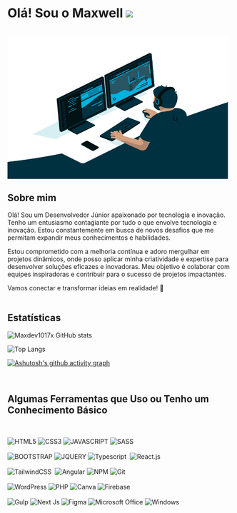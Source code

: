 Olá! Sou o Maxwell ![](https://user-images.githubusercontent.com/18350557/176309783-0785949b-9127-417c-8b55-ab5a4333674e.gif) 
===============================================================================================================================================

<br>
<img align="center"  alt="GIF" src="https://github.com/Maxdev1017x/servidor_estaticos/blob/main/code.gif"![Uploading code.gif…]()
" width="494.3px" height="319.26px" />

## Sobre mim
Olá! Sou um Desenvolvedor Júnior apaixonado por tecnologia e inovação.
Tenho um entusiasmo contagiante por tudo o que envolve tecnologia e inovação. Estou constantemente em busca de novos desafios que me permitam expandir meus conhecimentos e habilidades. 

Estou comprometido com a melhoria contínua e adoro mergulhar em projetos dinâmicos, onde posso aplicar minha criatividade e expertise para desenvolver soluções eficazes e inovadoras. Meu objetivo é colaborar com equipes inspiradoras e contribuir para o sucesso de projetos impactantes.

Vamos conectar e transformar ideias em realidade! 🚀
<br>
<br>
## Estatísticas


![Maxdev1017x GitHub stats](https://github-readme-stats.vercel.app/api?username=Maxdev1017x&show_icons=true&theme=github_dark_dimmed)


![Top Langs](https://github-readme-stats.vercel.app/api/top-langs/?username=Maxdev1017x&theme=github_dark_dimmed&hide_progress=true)


[![Ashutosh's github activity graph](https://github-readme-activity-graph.vercel.app/graph?username=Maxdev1017x&bg_color=24292F&color=4E90E3&line=FFF&point=FFF&area=true&hide_border=true)](https://github.com/Maxdev1017x/github-readme-activity-graph)

<br>

## Algumas Ferramentas que Uso ou Tenho um Conhecimento Básico

<br>


![HTML5](https://img.shields.io/badge/HTML5-E34F26?style=for-the-badge&logo=html5&logoColor=white)
![CSS3](https://img.shields.io/badge/CSS3-1572B6?style=for-the-badge&logo=css3&logoColor=white)
![JAVASCRIPT](https://img.shields.io/badge/JavaScript-F7DF1E?style=for-the-badge&logo=javascript&logoColor=black)
![SASS](https://img.shields.io/badge/Sass-CC6699?style=for-the-badge&logo=sass&logoColor=white)
<br>
<br>
![BOOTSTRAP](https://img.shields.io/badge/Bootstrap-563D7C?style=for-the-badge&logo=bootstrap&logoColor=white)
![JQUERY](https://img.shields.io/badge/jQuery-0769AD?style=for-the-badge&logo=jquery&logoColor=white)
![Typescript](https://img.shields.io/badge/TypeScript-007ACC?style=for-the-badge&logo=typescript&logoColor=white)&nbsp;
![React.js](https://img.shields.io/badge/React-20232A?style=for-the-badge&logo=react&logoColor=61DAFB)
<br>
<br>
![TailwindCSS](	https://img.shields.io/badge/Tailwind_CSS-38B2AC?style=for-the-badge&logo=tailwind-css&logoColor=white)&nbsp;
![Angular](https://img.shields.io/badge/Angular-DD0031?style=for-the-badge&logo=angular)
![NPM](https://img.shields.io/badge/npm-CB3837?style=for-the-badge&logo=npm&logoColor=white)
![Git](https://img.shields.io/badge/GIT-E44C30?style=for-the-badge&logo=git&logoColor=white)&nbsp;
<br>
<br>
![WordPress](https://img.shields.io/badge/Wordpress-21759B?style=for-the-badge&logo=wordpress&logoColor=white)
![PHP](https://img.shields.io/badge/PHP-777BB4?style=for-the-badge&logo=php&logoColor=white)
![Canva](https://img.shields.io/badge/Canva-%2300C4CC.svg?&style=for-the-badge&logo=Canva&logoColor=white)
![Firebase](https://img.shields.io/badge/firebase-ffca28?style=for-the-badge&logo=firebase&logoColor=black)
<br>
<br>
![Gulp](https://img.shields.io/badge/Gulp-CF4647?style=for-the-badge&logo=gulp&logoColor=white)
![Next Js](https://img.shields.io/badge/next%20js-000000?style=for-the-badge&logo=nextdotjs&logoColor=white)
![Figma](https://img.shields.io/badge/Figma-F24E1E?style=for-the-badge&logo=figma&logoColor=white)
![Microsoft Office](https://img.shields.io/badge/Microsoft_Office-D83B01?style=for-the-badge&logo=microsoft-office&logoColor=white)
![Windows](https://img.shields.io/badge/Windows-0078D6?style=for-the-badge&logo=windows&logoColor=white)

<br>
<br>







